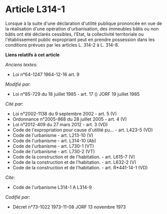 # Article L314-1

Lorsque à la suite d'une déclaration d'utilité publique prononcée en vue de la réalisation d'une opération d'urbanisation,
des immeubles bâtis ou non bâtis ont été déclarés cessibles, l'Etat, la collectivité territoriale ou l'établissement public
expropriant peut en prendre possession dans les conditions prévues par les articles L. 314-2 à L. 314-8.

**Liens relatifs à cet article**

_Anciens textes_:

  - Loi n°64-1247 1964-12-16 art. 9

_Modifié par_:

  - Loi n°85-729 du 18 juillet 1985 - art. 17 () JORF 19 juillet 1985

_Cité par_:

  - Loi n°2002-1138 du 9 septembre 2002 - art. 5 (V)
  - Ordonnance n°2005-868 du 28 juillet 2005 - art. 4 (V)
  - Loi n°2012-409 du 27 mars 2012 - art. 3 (VD)
  - Code de l'expropriation pour cause d'utilité pu... - art. L423-5 (VD)
  - Code de l'urbanisme - art. L213-10 (V)
  - Code de l'urbanisme - art. L314-10 (Ab)
  - Code de l'urbanisme - art. L730-1 (VT)
  - Code de l'urbanisme - art. L730-2 (VT)
  - Code de la construction et de l'habitation. - art. L615-7 (V)
  - Code de la construction et de l'habitation. - art. L632-2 (V)
  - Code de la construction et de l'habitation. - art. R*441-14-1 (VD)

_Cite_:

  - Code de l'urbanisme L314-1 A L314-9

_Codifié par_:

  - Décret n°73-1022 1973-11-08 JORF 13 novembre 1973
